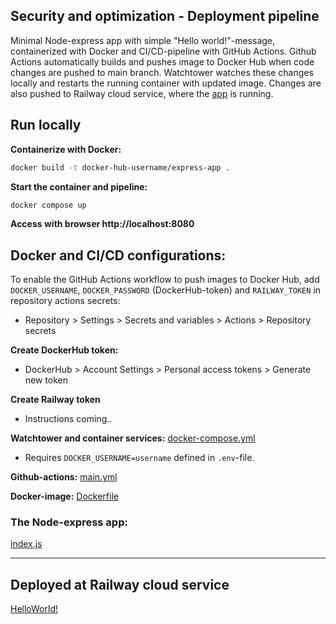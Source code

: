 ## Security and optimization - Deployment pipeline

Minimal Node-express app with simple "Hello world!"-message, containerized with Docker and CI/CD-pipeline with GitHub Actions. Github Actions automatically builds and pushes image to Docker Hub when code changes are pushed to main branch. Watchtower watches these changes locally and restarts the running container with updated image. Changes are also pushed to Railway cloud service, where the [app](https://docker-production-68a2.up.railway.app/) is running. 

## Run locally
**Containerize with Docker:**
```bash
docker build -t docker-hub-username/express-app .
```
**Start the container and pipeline:**
```bash
docker compose up
```

**Access with browser http://localhost:8080**

## Docker and CI/CD configurations:

To enable the GitHub Actions workflow to push images to Docker Hub, add `DOCKER_USERNAME`, `DOCKER_PASSWORD` (DockerHub-token) and `RAILWAY_TOKEN` in repository actions secrets:
- Repository > Settings > Secrets and variables > Actions > Repository secrets

**Create DockerHub token:**

- DockerHub > Account Settings > Personal access tokens > Generate new token

**Create Railway token**
- Instructions coming..
  
**Watchtower and container services:**
[docker-compose.yml](https://github.com/JanneKarki/Docker/blob/main/docker-compose.yml)
- Requires `DOCKER_USERNAME=username` defined in `.env`-file.

**Github-actions:**
[main.yml](https://github.com/JanneKarki/Docker/blob/main/.github/workflows/main.yml)

**Docker-image:**
[Dockerfile](https://github.com/JanneKarki/Docker/blob/main/Dockerfile)

### The Node-express app:
[index.js](https://github.com/JanneKarki/Docker/blob/main/index.js)

____________________________
## Deployed at Railway cloud service
[HelloWorld!](https://docker-production-68a2.up.railway.app/)


